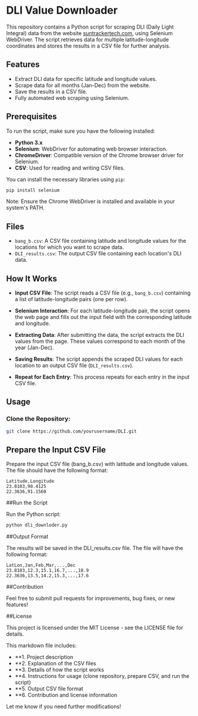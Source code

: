 # DLI Value Downloader

This repository contains a Python script for scraping DLI (Daily Light Integral) data from the website [suntrackertech.com](https://dli.suntrackertech.com/), using Selenium WebDriver. The script retrieves data for multiple latitude-longitude coordinates and stores the results in a CSV file for further analysis.

## Features

- Extract DLI data for specific latitude and longitude values.
- Scrape data for all months (Jan-Dec) from the website.
- Save the results in a CSV file.
- Fully automated web scraping using Selenium.

## Prerequisites

To run the script, make sure you have the following installed:

- **Python 3.x**
- **Selenium**: WebDriver for automating web browser interaction.
- **ChromeDriver**: Compatible version of the Chrome browser driver for Selenium.
- **CSV**: Used for reading and writing CSV files.

You can install the necessary libraries using `pip`:

```bash
pip install selenium
```
Note: Ensure the Chrome WebDriver is installed and available in your system's PATH.

## Files

- `bang_b.csv`: A CSV file containing latitude and longitude values for the locations for which you want to scrape data.
- `DLI_results.csv`: The output CSV file containing each location's DLI data.

## How It Works

- **Input CSV File**: The script reads a CSV file (e.g., `bang_b.csv`) containing a list of latitude-longitude pairs (one per row).
  
- **Selenium Interaction**: For each latitude-longitude pair, the script opens the web page and fills out the input field with the corresponding latitude and longitude.

- **Extracting Data**: After submitting the data, the script extracts the DLI values from the page. These values correspond to each month of the year (Jan-Dec).

- **Saving Results**: The script appends the scraped DLI values for each location to an output CSV file (`DLI_results.csv`).

- **Repeat for Each Entry**: This process repeats for each entry in the input CSV file.

## Usage

### Clone the Repository:

```bash
git clone https://github.com/yourusername/DLI.git
```
## Prepare the Input CSV File

Prepare the input CSV file (bang_b.csv) with latitude and longitude values. The file should have the following format:
```csv
Latitude,Longitude
23.8103,90.4125
22.3636,91.1560
```

##Run the Script

Run the Python script:
```bash
python dli_downloder.py
```
##Output Format

The results will be saved in the DLI_results.csv file. The file will have the following format:
```csv
LatLon,Jan,Feb,Mar,...,Dec
23.8103,12.3,15.1,16.7,...,18.9
22.3636,13.5,14.2,15.3,...,17.6
```
##Contribution

Feel free to submit pull requests for improvements, bug fixes, or new features!

##License

This project is licensed under the MIT License - see the LICENSE file for details.

This markdown file includes:

- **1. Project description
- **2. Explanation of the CSV files
- **3. Details of how the script works
- **4. Instructions for usage (clone repository, prepare CSV, and run the script)
- **5. Output CSV file format
- **6. Contribution and license information

Let me know if you need further modifications!

